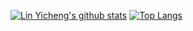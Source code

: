 

[![Lin Yicheng's github stats](https://github-readme-stats.vercel.app/api?username=linyicheng1&show_icons=true&include_all_commits=true)](https://github.com/linyicheng1)
[![Top Langs](https://github-readme-stats.vercel.app/api/top-langs/?username=linyicheng1&layout=compact)](https://github.com/linyicheng1/github-readme-stats)

<!--
**linyicheng1/linyicheng1** is a ✨ _special_ ✨ repository because its `README.md` (this file) appears on your GitHub profile.



Here are some ideas to get you started:

- 🔭 I’m currently working on ...
- 🌱 I’m currently learning ...
- 👯 I’m looking to collaborate on ...
- 🤔 I’m looking for help with ...
- 💬 Ask me about ...
- 📫 How to reach me: ...
- 😄 Pronouns: ...
- ⚡ Fun fact: ...
-->
